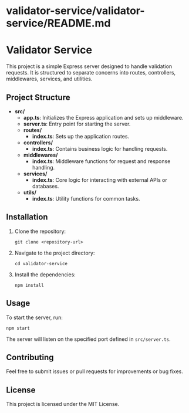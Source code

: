 # validator-service/validator-service/README.md

# Validator Service

This project is a simple Express server designed to handle validation requests. It is structured to separate concerns into routes, controllers, middlewares, services, and utilities.

## Project Structure

- **src/**
  - **app.ts**: Initializes the Express application and sets up middleware.
  - **server.ts**: Entry point for starting the server.
  - **routes/**
    - **index.ts**: Sets up the application routes.
  - **controllers/**
    - **index.ts**: Contains business logic for handling requests.
  - **middlewares/**
    - **index.ts**: Middleware functions for request and response handling.
  - **services/**
    - **index.ts**: Core logic for interacting with external APIs or databases.
  - **utils/**
    - **index.ts**: Utility functions for common tasks.

## Installation

1. Clone the repository:
   ```
   git clone <repository-url>
   ```

2. Navigate to the project directory:
   ```
   cd validator-service
   ```

3. Install the dependencies:
   ```
   npm install
   ```

## Usage

To start the server, run:
```
npm start
```

The server will listen on the specified port defined in `src/server.ts`.

## Contributing

Feel free to submit issues or pull requests for improvements or bug fixes. 

## License

This project is licensed under the MIT License.